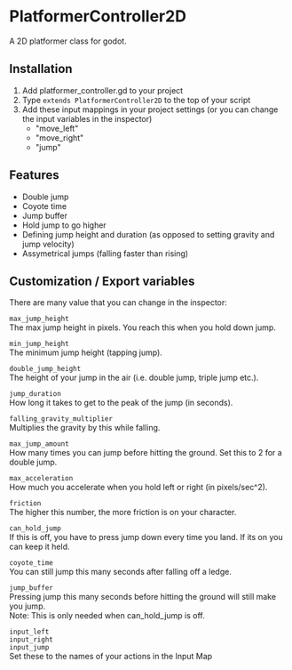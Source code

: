 # PlatformerController2D

A 2D platformer class for godot.

## Installation

1. Add platformer_controller.gd to your project
2. Type `extends PlatformerController2D` to the top of your script
3. Add these input mappings in your project settings (or you can change the input variables in the inspector)
    - "move_left"
    - "move_right"
    - "jump"


## Features
- Double jump
- Coyote time
- Jump buffer
- Hold jump to go higher
- Defining jump height and duration (as opposed to setting gravity and jump velocity)
- Assymetrical jumps (falling faster than rising)

## Customization / Export variables
There are many value that you can change in the inspector:


`max_jump_height`\
The max jump height in pixels. You reach this when you hold down jump.


`min_jump_height`\
The minimum jump height (tapping jump).



`double_jump_height`\
The height of your jump in the air (i.e. double jump, triple jump etc.).



`jump_duration`\
How long it takes to get to the peak of the jump (in seconds).


`falling_gravity_multiplier`\
Multiplies the gravity by this while falling.


`max_jump_amount`\
How many times you can jump before hitting the ground. Set this to 2 for a double jump.


`max_acceleration`\
How much you accelerate when you hold left or right (in pixels/sec^2).


`friction`\
The higher this number, the more friction is on your character.


`can_hold_jump`\
If this is off, you have to press jump down every time you land. If its on you can keep it held.


`coyote_time`\
You can still jump this many seconds after falling off a ledge.


`jump_buffer`\
Pressing jump this many seconds before hitting the ground will still make you jump.\
Note: This is only needed when can_hold_jump is off.


`input_left`\
`input_right`\
`input_jump`\
 Set these to the names of your actions in the Input Map
